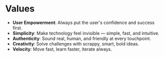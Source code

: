 # Values

- **User Empowerment**: Always put the user's confidence and success first.
- **Simplicity**: Make technology feel invisible — simple, fast, and intuitive.
- **Authenticity**: Sound real, human, and friendly at every touchpoint.
- **Creativity**: Solve challenges with scrappy, smart, bold ideas.
- **Velocity**: Move fast, learn faster, iterate always.
